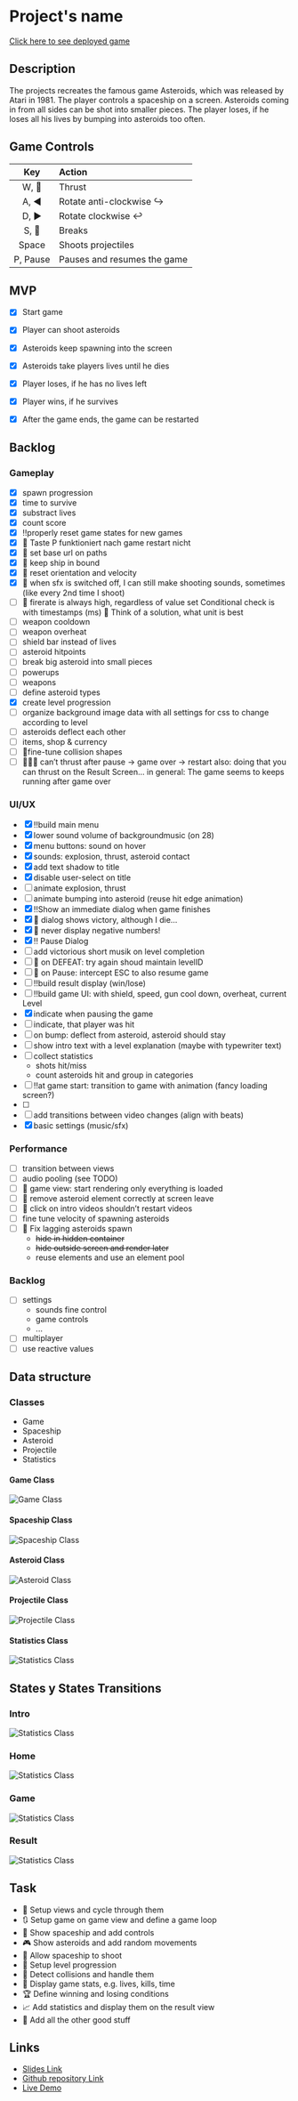 # Project's name

[Click here to see deployed game](https://mrfootwork.github.io/project-asteroids/)

## Description
The projects recreates the famous game Asteroids, which was released by Atari in 1981. The player controls a spaceship on a screen. Asteroids coming in from all sides can be shot into smaller pieces. The player loses, if he loses all his lives by bumping into asteroids too often.

## Game Controls
| Key       | Action                        |
| :-------: |:------------------------------|
| W, 🔼     | Thrust                        |
| A, ◀      | Rotate anti-clockwise ↪       |
| D, ▶      | Rotate clockwise ↩            |
| S, 🔽     | Breaks                        |
| Space     | Shoots projectiles            |
| P, Pause  | Pauses and resumes the game   |

## MVP
- [x] Start game
- [x] Player can shoot asteroids
- [x] Asteroids keep spawning into the screen
- [x] Asteroids take players lives until he dies
- [x] Player loses, if he has no lives left
- [x] Player wins, if he survives
- [x] After the game ends, the game can be restarted



## Backlog
### Gameplay

- [x]  spawn progression
- [x]  time to survive
- [x]  substract lives
- [x]  count score
- [x]  ‼properly reset game states for new games
- [x]  🐞 Taste P funktioniert nach game restart nicht
- [x]  🐞 set base url on paths
- [x]  🐞 keep ship in bound
- [x]  🐞 reset orientation and velocity
- [x]  🐞 when sfx is switched off, I can still make shooting sounds, sometimes (like every 2nd time I shoot)
- [ ]  🐞 firerate is always high, regardless of value set
Conditional check is with timestamps (ms) 
🧠 Think of a solution, what unit is best
- [ ]  weapon cooldown
- [ ]  weapon overheat
- [ ]  shield bar instead of lives
- [ ]  asteroid hitpoints
- [ ]  break big asteroid into small pieces
- [ ]  powerups
- [ ]  weapons
- [ ]  define asteroid types
- [x]  create level progression
- [ ]  organize background image data with all settings for css to change according to level
- [ ]  asteroids deflect each other
- [ ]  items, shop & currency
- [ ]  🐞fine-tune collision shapes
- [ ]  🐞🐞🐞 can’t thrust after 
pause → game over → restart
also: doing that you can thrust on the Result Screen…
in general: The game seems to keeps running after game over

### UI/UX

- [x]  ‼build main menu
- [x]  lower sound volume of backgroundmusic  (on 28)
- [x]  menu buttons: sound on hover
- [x]  sounds: explosion, thrust, asteroid contact
- [x]  add text shadow to title
- [x]  disable user-select on title
- [ ]  animate explosion, thrust
- [ ]  animate bumping into asteroid (reuse hit edge animation)
- [x]  ‼Show an immediate dialog when game finishes
- [x]  🐞 dialog shows victory, although I die…
- [x]  🐞 never display negative numbers!
- [x]  ‼ Pause Dialog
- [ ]  add victorious short musik on level completion
- [ ]  🐞 on DEFEAT: try again shoud maintain levelID
- [ ]  🐞 on Pause: intercept ESC to also resume game
- [ ]  ‼build result display (win/lose)
- [ ]  ‼build game UI: with shield, speed, gun cool down, overheat, current Level
- [x]  indicate when pausing the game
- [ ]  indicate, that player was hit
- [ ]  on bump: deflect from asteroid, asteroid should stay
- [ ]  show intro text with a level explanation (maybe with typewriter text)
- [ ]  collect statistics
    - shots hit/miss
    - count asteroids hit and group in categories
- [ ]  ‼at game start: transition to game with animation (fancy loading screen?)
- [ ]  
- [ ]  add transitions between video changes (align with beats)
- [x]  basic settings (music/sfx)

### Performance

- [ ]  transition between views
- [ ]  audio pooling (see TODO)
- [ ]  🐞 game view: start rendering only everything is loaded
- [ ]  🐞 remove asteroid element correctly at screen leave
- [ ]  🐞 click on intro videos shouldn’t restart videos
- [ ]  fine tune velocity of spawning asteroids
- [ ]  🐞 Fix lagging asteroids spawn
    - ~~hide in hidden container~~
    - ~~hide outside screen and render later~~
    - reuse elements and use an element pool
    

### Backlog

- [ ]  settings
    - sounds fine control
    - game controls
    - ...
- [ ]  multiplayer
- [ ]  use reactive values

## Data structure
### Classes
- Game
- Spaceship
- Asteroid
- Projectile
- Statistics

#### Game Class
![Game Class](assets/images/doc-class-game.png)
#### Spaceship Class
![Spaceship Class](assets/images/doc-class-spaceship.png)
#### Asteroid Class
![Asteroid Class](assets/images/doc-class-asteroid.png)
#### Projectile Class
![Projectile Class](assets/images/doc-class-projectile.png)
#### Statistics Class
![Statistics Class](assets/images/doc-class-statistics.png)



## States y States Transitions
### Intro
![Statistics Class](assets/images/view-intro.png)
### Home
![Statistics Class](assets/images/view-home.png)
### Game
![Statistics Class](assets/images/view-game.png)
### Result
![Statistics Class](assets/images/view-result.png)


## Task
- 🌌 Setup views and cycle through them
- 🔃 Setup game on game view and define a game loop
- 🚀 Show spaceship and add controls
- 🎮 Show asteroids and add random movements
- 🔫 Allow spaceship to shoot
- 🔂 Setup level progression
- 🛑 Detect collisions and handle them
- 🚥 Display game stats, e.g. lives, kills, time
- 🏆 Define winning and losing conditions
- 📈 Add statistics and display them on the result view
- 🍭 Add all the other good stuff


## Links

- [Slides Link](https://docs.google.com/presentation/d/1twygpWXAByjSrPZs7Sx-PUHpiEzXlUVhO3skZOzlV1Q/edit?usp=drive_link)
- [Github repository Link](http://github.com/MrFootwork/project-asteroids)
- [Live Demo](https://mrfootwork.github.io/project-asteroids/)
